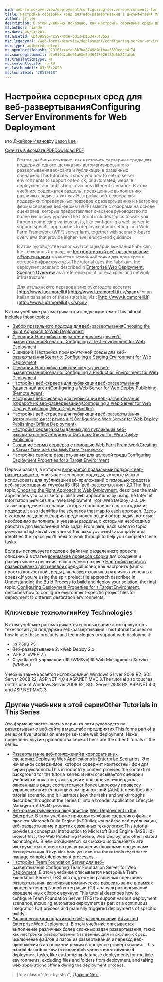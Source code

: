 ```yaml
---
uid: web-forms/overview/deployment/configuring-server-environments-for-web-deployment/configuring-server-environments-for-web-deployment
title: Настройка серверных сред для веб-развертывания | Документация Майкрософт
author: jrjlee
description: В этом учебнике показано, как настроить серверные среды для поддержки одного щелчка или автоматизированного развертывания веб-сайта и публикации в различных сцен...
ms.author: riande
ms.date: 05/04/2012
ms.assetid: 0bf0959b-4ca8-45de-bd13-b15347543b5a
msc.legacyurl: /web-forms/overview/deployment/configuring-server-environments-for-web-deployment/configuring-server-environments-for-web-deployment
msc.type: authoredcontent
ms.openlocfilehash: 073161ce4faa3b7ba6749d7dfbaa5309eeca4f74
ms.sourcegitcommit: e7e91932a6e91a63e2e46417626f39d6b244a3ab
ms.translationtype: MT
ms.contentlocale: ru-RU
ms.lasthandoff: 03/06/2020
ms.locfileid: "78515118"
---
```

# <a name="configuring-server-environments-for-web-deployment"></a><span data-ttu-id="2d35e-103">Настройка серверных сред для веб-развертывания</span><span class="sxs-lookup"><span data-stu-id="2d35e-103">Configuring Server Environments for Web Deployment</span></span>

<span data-ttu-id="2d35e-104">кто [Джейсон Иванов](https://github.com/jrjlee)</span><span class="sxs-lookup"><span data-stu-id="2d35e-104">by [Jason Lee](https://github.com/jrjlee)</span></span>

[<span data-ttu-id="2d35e-105">Скачать в формате PDF</span><span class="sxs-lookup"><span data-stu-id="2d35e-105">Download PDF</span></span>](https://msdnshared.blob.core.windows.net/media/MSDNBlogsFS/prod.evol.blogs.msdn.com/CommunityServer.Blogs.Components.WeblogFiles/00/00/00/63/56/8130.DeployingWebAppsInEnterpriseScenarios.pdf)

> <span data-ttu-id="2d35e-106">В этом учебнике показано, как настроить серверные среды для поддержки одного щелчка или автоматизированного развертывания веб-сайта и публикации в различных сценариях.</span><span class="sxs-lookup"><span data-stu-id="2d35e-106">This tutorial will show you how to set up server environments to support one-click, or automated, website deployment and publishing in various different scenarios.</span></span> <span data-ttu-id="2d35e-107">В этом учебнике содержатся разделы, посвященные выполнению различных задач, таких как Настройка веб-сервера для поддержки определенных подходов к развертыванию и настройке фермы серверов веб-фермы (WFF) вместе с обзорами на основе сценариев, которые предоставляют сквозное руководство по более высокому уровню.</span><span class="sxs-lookup"><span data-stu-id="2d35e-107">The tutorial includes topics to walk you through completing various tasks, like configuring a web server to support specific approaches to deployment and setting up a Web Farm Framework (WFF) server farm, together with scenario-based overviews that provide higher-level end-to-end guidance.</span></span>
> 
> <span data-ttu-id="2d35e-108">В этом руководстве используется сценарий компании Fabrikam, Inc., описанный в разделе [Корпоративный веб-развертывание: обзор сценария](../deploying-web-applications-in-enterprise-scenarios/enterprise-web-deployment-scenario-overview.md) в качестве эталонной точки для примеров и сетевой инфраструктуры.</span><span class="sxs-lookup"><span data-stu-id="2d35e-108">The tutorial uses the Fabrikam, Inc. deployment scenario described in [Enterprise Web Deployment: Scenario Overview](../deploying-web-applications-in-enterprise-scenarios/enterprise-web-deployment-scenario-overview.md) as a reference point for examples and network infrastructure.</span></span>
> 
> <span data-ttu-id="2d35e-109">Для итальянского перевода этих руководств посетите [http://www.lucamorelli.it](http://www.lucamorelli.it).</span><span class="sxs-lookup"><span data-stu-id="2d35e-109">For an Italian translation of these tutorials, visit [http://www.lucamorelli.it](http://www.lucamorelli.it).</span></span>

<span data-ttu-id="2d35e-110">В этом учебнике рассматриваются следующие темы:</span><span class="sxs-lookup"><span data-stu-id="2d35e-110">This tutorial includes these topics:</span></span>

- [<span data-ttu-id="2d35e-111">Выбор правильного подхода для веб-развертывания</span><span class="sxs-lookup"><span data-stu-id="2d35e-111">Choosing the Right Approach to Web Deployment</span></span>](choosing-the-right-approach-to-web-deployment.md)
- [<span data-ttu-id="2d35e-112">Сценарий. Настройка среды тестирования для веб-развертывания</span><span class="sxs-lookup"><span data-stu-id="2d35e-112">Scenario: Configuring a Test Environment for Web Deployment</span></span>](scenario-configuring-a-test-environment-for-web-deployment.md)
- [<span data-ttu-id="2d35e-113">Сценарий. Настройка промежуточной среды для веб-развертывания</span><span class="sxs-lookup"><span data-stu-id="2d35e-113">Scenario: Configuring a Staging Environment for Web Deployment</span></span>](scenario-configuring-a-staging-environment-for-web-deployment.md)
- [<span data-ttu-id="2d35e-114">Сценарий. Настройка рабочей среды для веб-развертывания</span><span class="sxs-lookup"><span data-stu-id="2d35e-114">Scenario: Configuring a Production Environment for Web Deployment</span></span>](scenario-configuring-a-production-environment-for-web-deployment.md)
- [<span data-ttu-id="2d35e-115">Настройка веб-сервера для публикации веб-развертывания (удаленный агент)</span><span class="sxs-lookup"><span data-stu-id="2d35e-115">Configuring a Web Server for Web Deploy Publishing (Remote Agent)</span></span>](configuring-a-web-server-for-web-deploy-publishing-remote-agent.md)
- [<span data-ttu-id="2d35e-116">Настройка веб-сервера для публикации веб-развертывания (обработчик веб-развертывания)</span><span class="sxs-lookup"><span data-stu-id="2d35e-116">Configuring a Web Server for Web Deploy Publishing (Web Deploy Handler)</span></span>](configuring-a-web-server-for-web-deploy-publishing-web-deploy-handler.md)
- [<span data-ttu-id="2d35e-117">Настройка веб-сервера для публикации веб-развертывания (автономное развертывание)</span><span class="sxs-lookup"><span data-stu-id="2d35e-117">Configuring a Web Server for Web Deploy Publishing (Offline Deployment)</span></span>](configuring-a-web-server-for-web-deploy-publishing-offline-deployment.md)
- [<span data-ttu-id="2d35e-118">Настройка сервера базы данных для публикации веб-развертывания</span><span class="sxs-lookup"><span data-stu-id="2d35e-118">Configuring a Database Server for Web Deploy Publishing</span></span>](configuring-a-database-server-for-web-deploy-publishing.md)
- [<span data-ttu-id="2d35e-119">Создание фермы серверов с помощью Web Farm Framework</span><span class="sxs-lookup"><span data-stu-id="2d35e-119">Creating a Server Farm with the Web Farm Framework</span></span>](creating-a-server-farm-with-the-web-farm-framework.md)
- [<span data-ttu-id="2d35e-120">Настройка свойств развертывания для целевой среды</span><span class="sxs-lookup"><span data-stu-id="2d35e-120">Configuring Deployment Properties for a Target Environment</span></span>](configuring-deployment-properties-for-a-target-environment.md)

<span data-ttu-id="2d35e-121">Первый раздел, в котором [выбирается правильный подход к веб-развертыванию](choosing-the-right-approach-to-web-deployment.md), описывает основные подходы, которые можно использовать для публикации веб-приложений с помощью средства веб-развертывания службы IIS (IIS) (веб-развертывание) 2,0.</span><span class="sxs-lookup"><span data-stu-id="2d35e-121">The first topic, [Choosing the Right Approach to Web Deployment](choosing-the-right-approach-to-web-deployment.md), describes the main approaches you can use to publish web applications by using the Internet Information Services (IIS) Web Deployment Tool (Web Deploy) 2.0.</span></span> <span data-ttu-id="2d35e-122">Он также определяет сценарии, которые сопоставляются с каждым из подходов.</span><span class="sxs-lookup"><span data-stu-id="2d35e-122">It also identifies the scenarios that map to each approach.</span></span> <span data-ttu-id="2d35e-123">Здесь в каждом разделе сценария представлен общий обзор задач, которые необходимо выполнить, и указаны разделы, с которыми необходимо работать для выполнения этих задач.</span><span class="sxs-lookup"><span data-stu-id="2d35e-123">From here, each scenario topic provides a high-level overview of the tasks you need to complete and identifies the topics you'll need to work through to help you complete these tasks.</span></span>

<span data-ttu-id="2d35e-124">Если вы используете подход с файлами разделенного проекта, описанный в статье [понимание процесса сборки](../web-deployment-in-the-enterprise/understanding-the-build-process.md) для создания и развертывания решения, в последнем разделе [Настройка свойств развертывания для целевой среды](configuring-deployment-properties-for-a-target-environment.md)описано, как настроить файлы проекта конкретной среды для развертывания в различных конечных средах.</span><span class="sxs-lookup"><span data-stu-id="2d35e-124">If you're using the split project file approach described in [Understanding the Build Process](../web-deployment-in-the-enterprise/understanding-the-build-process.md) to build and deploy your solution, the final topic, [Configuring Deployment Properties for a Target Environment](configuring-deployment-properties-for-a-target-environment.md), describes how to configure environment-specific project files for deployment to different destination environments.</span></span>

## <a name="key-technologies"></a><span data-ttu-id="2d35e-125">Ключевые технологии</span><span class="sxs-lookup"><span data-stu-id="2d35e-125">Key Technologies</span></span>

<span data-ttu-id="2d35e-126">В этом учебнике рассматривается использование этих продуктов и технологий для поддержки веб-развертывания.</span><span class="sxs-lookup"><span data-stu-id="2d35e-126">This tutorial focuses on how to use these products and technologies to support web deployment:</span></span>

- <span data-ttu-id="2d35e-127">IIS 7,5</span><span class="sxs-lookup"><span data-stu-id="2d35e-127">IIS 7.5</span></span>
- <span data-ttu-id="2d35e-128">Веб-развертывание 2. x</span><span class="sxs-lookup"><span data-stu-id="2d35e-128">Web Deploy 2.x</span></span>
- <span data-ttu-id="2d35e-129">WFF 2. x</span><span class="sxs-lookup"><span data-stu-id="2d35e-129">WFF 2.x</span></span>
- <span data-ttu-id="2d35e-130">Служба веб-управления IIS (WMSvc)</span><span class="sxs-lookup"><span data-stu-id="2d35e-130">IIS Web Management Service (WMSvc)</span></span>

<span data-ttu-id="2d35e-131">Учебник также касается использования Windows Server 2008 R2, SQL Server 2008 R2, ASP.NET 4,0 и ASP.NET MVC 3.</span><span class="sxs-lookup"><span data-stu-id="2d35e-131">The tutorial also touches on the use of Windows Server 2008 R2, SQL Server 2008 R2, ASP.NET 4.0, and ASP.NET MVC 3.</span></span>

## <a name="other-tutorials-in-this-series"></a><span data-ttu-id="2d35e-132">Другие учебники в этой серии</span><span class="sxs-lookup"><span data-stu-id="2d35e-132">Other Tutorials in This Series</span></span>

<span data-ttu-id="2d35e-133">Эта форма является частью серии из пяти руководств по развертыванию веб-сайта в масштабе предприятия.</span><span class="sxs-lookup"><span data-stu-id="2d35e-133">This forms part of a series of five tutorials on enterprise-scale web deployment.</span></span> <span data-ttu-id="2d35e-134">Ниже приведены другие руководства серии.</span><span class="sxs-lookup"><span data-stu-id="2d35e-134">These are the other tutorials in the series:</span></span>

- <span data-ttu-id="2d35e-135">[Развертывание веб-приложений в корпоративных сценариях](../deploying-web-applications-in-enterprise-scenarios/deploying-web-applications-in-enterprise-scenarios.md).</span><span class="sxs-lookup"><span data-stu-id="2d35e-135">[Deploying Web Applications in Enterprise Scenarios](../deploying-web-applications-in-enterprise-scenarios/deploying-web-applications-in-enterprise-scenarios.md).</span></span> <span data-ttu-id="2d35e-136">Это начальное содержимое, которое содержит контекстный фон для серии руководств.</span><span class="sxs-lookup"><span data-stu-id="2d35e-136">This introductory content provides the contextual background for the tutorial series.</span></span> <span data-ttu-id="2d35e-137">В нем описывается сценарий учебника и показано, как задачи и пошаговые руководства, описанные в ряде, соответствуют более широкому процессу управления жизненным циклом приложений (ALM).</span><span class="sxs-lookup"><span data-stu-id="2d35e-137">It describes the tutorial scenario, and it illustrates how the tasks and walkthroughs described throughout the series fit into a broader Application Lifecycle Management (ALM) process.</span></span>
- <span data-ttu-id="2d35e-138">[Веб-развертывание на предприятии](../web-deployment-in-the-enterprise/web-deployment-in-the-enterprise.md).</span><span class="sxs-lookup"><span data-stu-id="2d35e-138">[Web Deployment in the Enterprise](../web-deployment-in-the-enterprise/web-deployment-in-the-enterprise.md).</span></span> <span data-ttu-id="2d35e-139">В этом учебнике приводятся общие сведения о файлах проекта Microsoft Build Engine (MSBuild), конвейере веб-публикации, веб-развертывание и других связанных технологиях.</span><span class="sxs-lookup"><span data-stu-id="2d35e-139">This tutorial provides a conceptual introduction to Microsoft Build Engine (MSBuild) project files, the Web Publishing Pipeline, Web Deploy, and other related technologies.</span></span> <span data-ttu-id="2d35e-140">В нем объясняется, как можно использовать эти инструменты совместно для управления сложными процессами развертывания.</span><span class="sxs-lookup"><span data-stu-id="2d35e-140">It explains how you can use these tools together to manage complex deployment processes.</span></span>
- <span data-ttu-id="2d35e-141">[Настройка Team Foundation Server для веб-развертывания](../configuring-team-foundation-server-for-web-deployment/configuring-team-foundation-server-for-web-deployment.md).</span><span class="sxs-lookup"><span data-stu-id="2d35e-141">[Configuring Team Foundation Server for Web Deployment](../configuring-team-foundation-server-for-web-deployment/configuring-team-foundation-server-for-web-deployment.md).</span></span> <span data-ttu-id="2d35e-142">В этом учебнике описывается настройка Team Foundation Server (TFS) для поддержки различных сценариев развертывания, включая автоматическое развертывание в рамках процесса непрерывной интеграции (CI) и запуск развертываний определенных сборок вручную.</span><span class="sxs-lookup"><span data-stu-id="2d35e-142">This tutorial describes how to configure Team Foundation Server (TFS) to support various deployment scenarios, including automated deployment as part of a continuous integration (CI) process and manually triggered deployments of specific builds.</span></span>
- <span data-ttu-id="2d35e-143">[Расширенное корпоративное веб-развертывание](../advanced-enterprise-web-deployment/advanced-enterprise-web-deployment.md).</span><span class="sxs-lookup"><span data-stu-id="2d35e-143">[Advanced Enterprise Web Deployment](../advanced-enterprise-web-deployment/advanced-enterprise-web-deployment.md).</span></span> <span data-ttu-id="2d35e-144">В этом учебнике описывается выполнение различных более сложных задач развертывания, таких как настройка развертываний баз данных для нескольких сред, исключение файлов и папок из развертывания и перевод веб-приложений в автономный режим в процессе развертывания. .</span><span class="sxs-lookup"><span data-stu-id="2d35e-144">This tutorial describes how to accomplish various more advanced deployment tasks, like customizing database deployments for multiple environments, excluding files and folders from deployment, and taking web applications offline during the deployment process.</span></span>

> [!div class="step-by-step"]
> [<span data-ttu-id="2d35e-145">Дальше</span><span class="sxs-lookup"><span data-stu-id="2d35e-145">Next</span></span>](choosing-the-right-approach-to-web-deployment.md)
